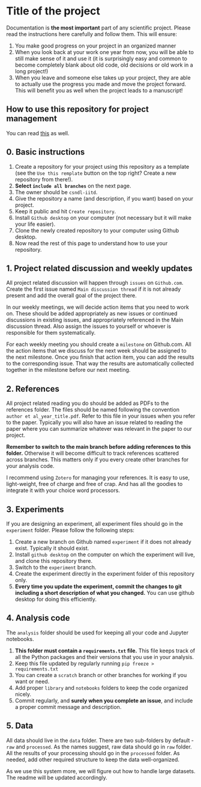 # Title of the project

Documentation is **the most important** part of any scientific project. Please read the instructions here carefully and follow them. This will ensure:
1. You make good progress on your project in an organized manner
2. When you look back at your work one year from now, you will be able to still make sense of it and use it (it is surprisingly easy and common to become completely blank about old code, old decisions or old work in a long project!)
3. When you leave and someone else takes up your project, they are able to actually use the progress you made and move the project forward. This will benefit you as well when the project leads to a manuscript!

## How to use this repository for project management
You can read [this](https://rabernat.medium.com/scientific-collaboration-and-project-management-in-github-d74f2255ae5f) as well.

## 0. Basic instructions
1. Create a repository for your project using this repository as a template (see the `Use this remplate` button on the top right? Create a new repository from there!).
2. **Select `include all branches`** on the next page.
3. The owner should be `csndl-iitd`.
4. Give the repository a name (and description, if you want) based on your project.
5. Keep it public and hit `Create repository`.
6. Install `Github desktop` on your computer (not necessary but it will make your life easier).
7. Clone the newly created repository to your computer using Github desktop.
8. Now read the rest of this page to understand how to use your repository.

## 1. Project related discussion and weekly updates
All project related discussion will happen through `issues` on `Github.com`. Create the first issue named `Main discussion thread` if it is not already present and add the overall goal of the project there.  

In our weekly meetings, we will decide action items that you need to work on. These should be added appropriately as new issues or continued discussions in existing issues, and appropriately referenced in the Main discussion thread. Also assign the issues to yourself or whoever is responsible for them systematically.

For each weekly meeting you should create a `milestone` on Github.com. All the action items that we discuss for the next week should be assigned to the next milestone. Once you finish that action item, you can add the results to the corresponding issue. That way the results are automatically collected together in the milestone before our next meeting.

## 2. References
All project related reading you do should be added as PDFs to the references folder. The files should be named following the convention `author et al_year_title.pdf`. Refer to this file in your issues when you refer to the paper. Typically you will also have an issue related to reading the paper where you can summarize whatever was relevant in the paper to our project.  

**Remember to switch to the main branch before adding references to this folder.** Otherwise it will become difficult to track references scattered across branches. This matters only if you every create other branches for your analysis code.  

I recommend using `Zotero` for managing your references. It is easy to use, light-weight, free of charge and free of crap. And has all the goodies to integrate it with your choice word processors.

## 3. Experiments
If you are designing an experiment, all experiment files should go in the `experiment` folder. Please follow the following steps:
1. Create a new branch on Github named `experiment` if it does not already exist. Typically it should exist.
2. Install `github desktop` on the computer on which the experiment will live, and clone this repository there.
3. Switch to the `experiment` branch.
4. Create the experiment directly in the experiment folder of this repository only.
5. **Every time you update the experiment, commit the changes to git including a short description of what you changed.** You can use github desktop for doing this efficiently.

## 4. Analysis code

The `analysis` folder should be used for keeping all your code and Jupyter notebooks.  
1. **This folder must contain a `requirements.txt` file.** This file keeps track of all the Python packages and their versions that you use in your analysis.
2. Keep this file updated by regularly running `pip freeze > requirements.txt`
3. You can create a `scratch` branch or other branches for working if you want or need.
4. Add proper `library` and `notebooks` folders to keep the code organized nicely.
5. Commit regularly, and **surely when you complete an issue**, and include a proper commit message and description.

## 5. Data
All data should live in the `data` folder. There are two sub-folders by default - `raw` and `processed`. As the names suggest, raw data should go in `raw` folder. All the results of your processing should go in the `processed` folder. As needed, add other required structure to keep the data well-organized.  

As we use this system more, we will figure out how to handle large datasets. The readme will be updated accordingly.
